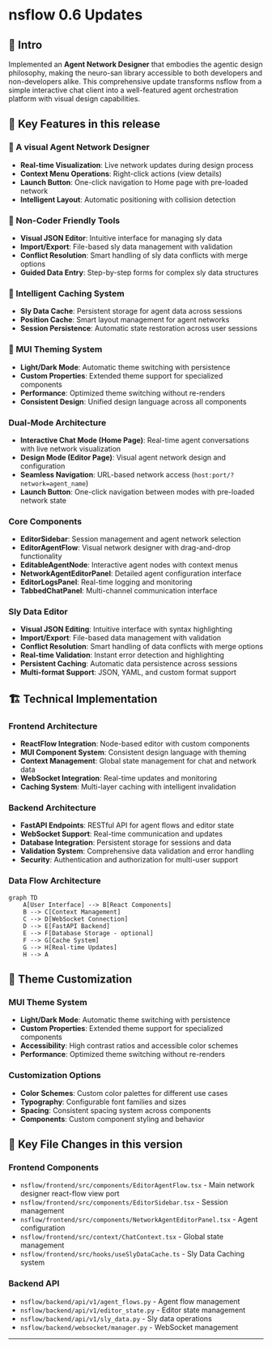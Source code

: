# nsflow 0.6 Updates

## 🎯 **Intro**

Implemented an **Agent Network Designer** that embodies the agentic design philosophy, 
making the neuro-san library accessible to both developers and non-developers alike. 
This comprehensive update transforms nsflow from a simple interactive chat client into a 
well-featured agent orchestration platform with visual design capabilities.

## 🚀 **Key Features in this release**

### **🎨 A visual Agent Network Designer**
- **Real-time Visualization**: Live network updates during design process
- **Context Menu Operations**: Right-click actions (view details)
- **Launch Button**: One-click navigation to Home page with pre-loaded network
- **Intelligent Layout**: Automatic positioning with collision detection

### **📝 Non-Coder Friendly Tools**
- **Visual JSON Editor**: Intuitive interface for managing sly data
- **Import/Export**: File-based sly data management with validation
- **Conflict Resolution**: Smart handling of sly data conflicts with merge options
- **Guided Data Entry**: Step-by-step forms for complex sly data structures

### **💾 Intelligent Caching System**
- **Sly Data Cache**: Persistent storage for agent data across sessions
- **Position Cache**: Smart layout management for agent networks
- **Session Persistence**: Automatic state restoration across user sessions

### **🎨 MUI Theming System**
- **Light/Dark Mode**: Automatic theme switching with persistence
- **Custom Properties**: Extended theme support for specialized components
- **Performance**: Optimized theme switching without re-renders
- **Consistent Design**: Unified design language across all components

### **Dual-Mode Architecture**
- **Interactive Chat Mode (Home Page)**: Real-time agent conversations with live network visualization
- **Design Mode (Editor Page)**: Visual agent network design and configuration
- **Seamless Navigation**: URL-based network access (`host:port/?network=agent_name`)
- **Launch Button**: One-click navigation between modes with pre-loaded network state

### **Core Components**
- **EditorSidebar**: Session management and agent network selection
- **EditorAgentFlow**: Visual network designer with drag-and-drop functionality
- **EditableAgentNode**: Interactive agent nodes with context menus
- **NetworkAgentEditorPanel**: Detailed agent configuration interface
- **EditorLogsPanel**: Real-time logging and monitoring
- **TabbedChatPanel**: Multi-channel communication interface

### **Sly Data Editor**
- **Visual JSON Editing**: Intuitive interface with syntax highlighting
- **Import/Export**: File-based data management with validation
- **Conflict Resolution**: Smart handling of data conflicts with merge options
- **Real-time Validation**: Instant error detection and highlighting
- **Persistent Caching**: Automatic data persistence across sessions
- **Multi-format Support**: JSON, YAML, and custom format support

## 🏗️ **Technical Implementation**

### **Frontend Architecture**
- **ReactFlow Integration**: Node-based editor with custom components
- **MUI Component System**: Consistent design language with theming
- **Context Management**: Global state management for chat and network data
- **WebSocket Integration**: Real-time updates and monitoring
- **Caching System**: Multi-layer caching with intelligent invalidation

### **Backend Architecture**
- **FastAPI Endpoints**: RESTful API for agent flows and editor state
- **WebSocket Support**: Real-time communication and updates
- **Database Integration**: Persistent storage for sessions and data
- **Validation System**: Comprehensive data validation and error handling
- **Security**: Authentication and authorization for multi-user support

### **Data Flow Architecture**
```mermaid
graph TD
    A[User Interface] --> B[React Components]
    B --> C[Context Management]
    C --> D[WebSocket Connection]
    D --> E[FastAPI Backend]
    E --> F[Database Storage - optional]
    F --> G[Cache System]
    G --> H[Real-time Updates]
    H --> A
```

## 🎨 **Theme Customization**

### **MUI Theme System**
- **Light/Dark Mode**: Automatic theme switching with persistence
- **Custom Properties**: Extended theme support for specialized components
- **Accessibility**: High contrast ratios and accessible color schemes
- **Performance**: Optimized theme switching without re-renders

### **Customization Options**
- **Color Schemes**: Custom color palettes for different use cases
- **Typography**: Configurable font families and sizes
- **Spacing**: Consistent spacing system across components
- **Components**: Custom component styling and behavior


## 📁 **Key File Changes in this version**

### **Frontend Components**
- `nsflow/frontend/src/components/EditorAgentFlow.tsx` - Main network designer react-flow view port
- `nsflow/frontend/src/components/EditorSidebar.tsx` - Session management
- `nsflow/frontend/src/components/NetworkAgentEditorPanel.tsx` - Agent configuration
- `nsflow/frontend/src/context/ChatContext.tsx` - Global state management
- `nsflow/frontend/src/hooks/useSlyDataCache.ts` - Sly Data Caching system

### **Backend API**
- `nsflow/backend/api/v1/agent_flows.py` - Agent flow management
- `nsflow/backend/api/v1/editor_state.py` - Editor state management
- `nsflow/backend/api/v1/sly_data.py` - Sly data operations
- `nsflow/backend/websocket/manager.py` - WebSocket management

---
